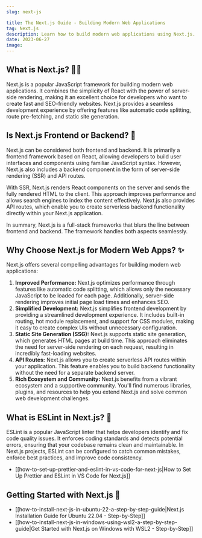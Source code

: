 ```yaml
---
slug: next-js

title: The Next.js Guide - Building Modern Web Applications
tag: Next.js
description: Learn how to build modern web applications using Next.js. Explore the frontend and backend capabilities of Next.js and other features that make it a popular framework.
date: 2023-06-27
image:
---
```


## What is Next.js? 👩‍💻

Next.js is a popular JavaScript framework for building modern web applications. It combines the simplicity of React with the power of server-side rendering, making it an excellent choice for developers who want to create fast and SEO-friendly websites. Next.js provides a seamless development experience by offering features like automatic code splitting, route pre-fetching, and static site generation.

## Is Next.js Frontend or Backend? 🤔

Next.js can be considered both frontend and backend. It is primarily a frontend framework based on React, allowing developers to build user interfaces and components using familiar JavaScript syntax. However, Next.js also includes a backend component in the form of server-side rendering (SSR) and API routes.

With SSR, Next.js renders React components on the server and sends the fully rendered HTML to the client. This approach improves performance and allows search engines to index the content effectively. Next.js also provides API routes, which enable you to create serverless backend functionality directly within your Next.js application.

In summary, Next.js is a full-stack frameworks that blurs the line between frontend and backend. The framework handles both aspects seamlessly.

## Why Choose Next.js for Modern Web Apps? ✨

Next.js offers several compelling advantages for building modern web applications:

1. **Improved Performance:** Next.js optimizes performance through features like automatic code splitting, which allows only the necessary JavaScript to be loaded for each page. Additionally, server-side rendering improves initial page load times and enhances SEO.
2. **Simplified Development:** Next.js simplifies frontend development by providing a streamlined development experience. It includes built-in routing, hot module replacement, and support for CSS modules, making it easy to create complex UIs without unnecessary configuration.
3. **Static Site Generation (SSG):** Next.js supports static site generation, which generates HTML pages at build time. This approach eliminates the need for server-side rendering on each request, resulting in incredibly fast-loading websites.
4. **API Routes:** Next.js allows you to create serverless API routes within your application. This feature enables you to build backend functionality without the need for a separate backend server.
5. **Rich Ecosystem and Community:** Next.js benefits from a vibrant ecosystem and a supportive community. You'll find numerous libraries, plugins, and resources to help you extend Next.js and solve common web development challenges.

## What is ESLint in Next.js? 🧐

ESLint is a popular JavaScript linter that helps developers identify and fix code quality issues. It enforces coding standards and detects potential errors, ensuring that your codebase remains clean and maintainable. In Next.js projects, ESLint can be configured to catch common mistakes, enforce best practices, and improve code consistency.

- [[how-to-set-up-prettier-and-eslint-in-vs-code-for-next-js|How to Set Up Prettier and ESLint in VS Code for Next.js]]


## Getting Started with Next.js 🚀
- [[how-to-install-next-js-in-ubuntu-22-a-step-by-step-guide|Next.js Installation Guide for Ubuntu 22.04 - Step-by-Step]]
- [[how-to-install-next-js-in-windows-using-wsl2-a-step-by-step-guide|Get Started with Next.js on Windows with WSL2 - Step-by-Step]]